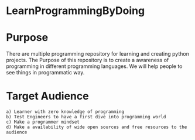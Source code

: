 # LearnProgrammingByDoing

# Purpose
There are multiple programming repository for learning and creating python projects. The Purpose of this repository is to create a awareness of programming in different programming languages. We will help people to see things in programmatic way.

# Target Audience
    a) Learner with zero knowledge of programming
    b) Test Engineers to have a first dive into programming world
    c) Make a programmer mindset
    d) Make a availability of wide open sources and free resources to the audience
